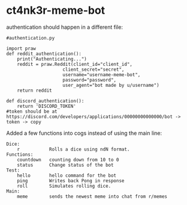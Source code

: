# ct4nk3r-meme-bot

authentication should happen in a different file:

```
#authentication.py

import praw
def reddit_authentication():
    print("Authenticating...")
    reddit = praw.Reddit(client_id="client_id",
                     client_secret="secret",
                     username="username-meme-bot",
                     password="password",
                     user_agent="bot made by u/username")
    return reddit

def discord_authentication():
    return 'DISCORD_TOKEN'
#token should be at https://discord.com/developers/applications/00000000000000/bot -> token -> copy
```

Added a few functions into cogs instead of using the main line:

```
Dice:
    r           Rolls a dice using ndN format.
Functions:
    countdown   counting down from 10 to 0
    status      Change status of the bot
Test:
    hello       hello command for the bot
    ping        Writes back Pong in response
    roll        Simulates rolling dice.
Main:
    meme        sends the newest meme into chat from r/memes
```
